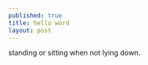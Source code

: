```yaml
---
published: true
title: hello word
layout: post
---
```

standing or sitting when not lying down.